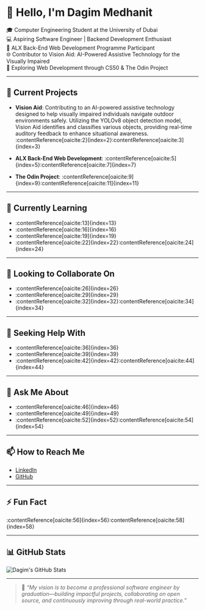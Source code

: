 # 👋 Hello, I'm Dagim Medhanit

🎓 Computer Engineering Student at the University of Dubai  
💻 Aspiring Software Engineer | Backend Development Enthusiast  
🚀 ALX Back-End Web Development Programme Participant  
🌐 Contributor to Vision Aid: AI-Powered Assistive Technology for the Visually Impaired  
📘 Exploring Web Development through CS50 & The Odin Project  

---

## 🔭 Current Projects

- **Vision Aid**: Contributing to an AI-powered assistive technology designed to help visually impaired individuals navigate outdoor environments safely. Utilizing the YOLOv8 object detection model, Vision Aid identifies and classifies various objects, providing real-time auditory feedback to enhance situational awareness. :contentReference[oaicite:2]{index=2}:contentReference[oaicite:3]{index=3}

- **ALX Back-End Web Development**: :contentReference[oaicite:5]{index=5}:contentReference[oaicite:7]{index=7}

- **The Odin Project**: :contentReference[oaicite:9]{index=9}:contentReference[oaicite:11]{index=11}

---

## 🌱 Currently Learning

- :contentReference[oaicite:13]{index=13}
- :contentReference[oaicite:16]{index=16}
- :contentReference[oaicite:19]{index=19}
- :contentReference[oaicite:22]{index=22}:contentReference[oaicite:24]{index=24}

---

## 👯 Looking to Collaborate On

- :contentReference[oaicite:26]{index=26}
- :contentReference[oaicite:29]{index=29}
- :contentReference[oaicite:32]{index=32}:contentReference[oaicite:34]{index=34}

---

## 🤔 Seeking Help With

- :contentReference[oaicite:36]{index=36}
- :contentReference[oaicite:39]{index=39}
- :contentReference[oaicite:42]{index=42}:contentReference[oaicite:44]{index=44}

---

## 💬 Ask Me About

- :contentReference[oaicite:46]{index=46}
- :contentReference[oaicite:49]{index=49}
- :contentReference[oaicite:52]{index=52}:contentReference[oaicite:54]{index=54}

---

## 📫 How to Reach Me

- [LinkedIn](https://www.linkedin.com/in/dagim-medhanit/)
- [GitHub](https://github.com/dagimed)

---

## ⚡ Fun Fact

:contentReference[oaicite:56]{index=56}:contentReference[oaicite:58]{index=58}

---

## 📊 GitHub Stats

![Dagim's GitHub Stats](https://github-readme-stats.vercel.app/api?username=dagimed&show_icons=true&theme=radical)

---

> 🚀 *“My vision is to become a professional software engineer by graduation—building impactful projects, collaborating on open source, and continuously improving through real-world practice.”*


<!--
**dagimed/dagimed** is a ✨ _special_ ✨ repository because its `README.md` (this file) appears on your GitHub profile.

Here are some ideas to get you started:

- 🔭 I’m currently working on ...
- 🌱 I’m currently learning ...
- 👯 I’m looking to collaborate on ...
- 🤔 I’m looking for help with ...
- 💬 Ask me about ...
- 📫 How to reach me: ...
- 😄 Pronouns: ...
- ⚡ Fun fact: ...
-->
